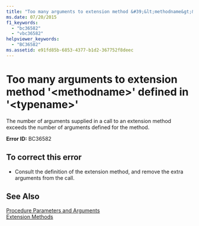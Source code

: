 ```yaml
---
title: "Too many arguments to extension method &#39;&lt;methodname&gt;&#39; defined in &#39;&lt;typename&gt;&#39;"
ms.date: 07/20/2015
f1_keywords: 
  - "bc36582"
  - "vbc36582"
helpviewer_keywords: 
  - "BC36582"
ms.assetid: e91fd85b-6853-4377-b1d2-367752f8deec
---
```

# Too many arguments to extension method &#39;&lt;methodname&gt;&#39; defined in &#39;&lt;typename&gt;&#39;
The number of arguments supplied in a call to an extension method exceeds the number of arguments defined for the method.  
  
 **Error ID:** BC36582  
  
## To correct this error  
  
- Consult the definition of the extension method, and remove the extra arguments from the call.  
  
## See Also  
 [Procedure Parameters and Arguments](../../visual-basic/programming-guide/language-features/procedures/procedure-parameters-and-arguments.md)  
 [Extension Methods](../../visual-basic/programming-guide/language-features/procedures/extension-methods.md)
